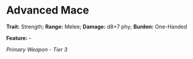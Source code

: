 # Advanced Mace

**Trait:** Strength; **Range:** Melee; **Damage:** d8+7 phy; **Burden:** One-Handed

**Feature:** -

*Primary Weapon - Tier 3*
